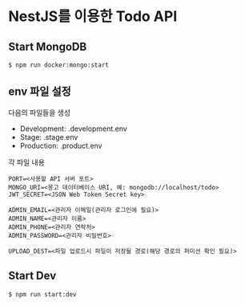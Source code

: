 # NestJS를 이용한 Todo API

## Start MongoDB
```shell
$ npm run docker:mongo:start
```

## env 파일 설정
다음의 파일들을 생성
* Development: .development.env
* Stage: .stage.env
* Production: .product.env

각 파일 내용
```
PORT=<사용할 API 서버 포트>
MONGO_URI=<몽고 데이터베이스 URI, 예: mongodb://localhost/todo>
JWT_SECRET=<JSON Web Token Secret key>

ADMIN_EMAIL=<관리자 이메일(관리자 로그인에 필요)>
ADMIN_NAME=<관리자 이름>
ADMIN_PHONE=<관리자 연락처>
ADMIN_PASSWORD=<관리자 비밀번호>

UPLOAD_DEST=<파일 업로드시 파일이 저장될 경로(해당 경로의 퍼미션 확인 필요)>

```

## Start Dev
```shell
$ npm run start:dev
```
